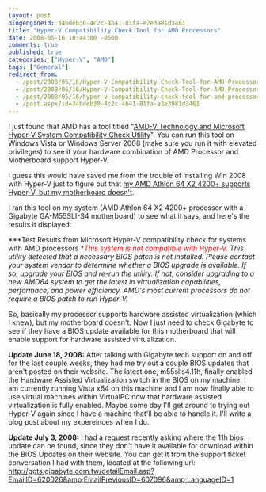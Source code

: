 ```yaml
---
layout: post
blogengineid: 34bdeb30-4c2c-4b41-81fa-e2e3981d3461
title: "Hyper-V Compatibility Check Tool for AMD Processors"
date: 2008-05-16 10:44:00 -0500
comments: true
published: true
categories: ["Hyper-V", "AMD"]
tags: ["General"]
redirect_from: 
  - /post/2008/05/16/Hyper-V-Compatibility-Check-Tool-for-AMD-Processors.aspx
  - /post/2008/05/16/Hyper-V-Compatibility-Check-Tool-for-AMD-Processors
  - /post/2008/05/16/hyper-v-compatibility-check-tool-for-amd-processors
  - /post.aspx?id=34bdeb30-4c2c-4b41-81fa-e2e3981d3461
---
```

<!-- more -->

I just found that AMD has a tool titled "<a href="http://www.amd.com/us-en/Processors/TechnicalResources/0,,30_182_871_9033,00.html">AMD-V Technology and Microsoft Hyper-V System Compatibility Check Utility</a>". You can run this tool on Windows Vista or Windows Server 2008 (make sure you run it with elevated privileges) to see if your hardware combination of AMD Processor and Motherboard support Hyper-V.

I guess this would have saved me from the trouble of installing Win 2008 with Hyper-V just to figure out that <a href="/post.aspx?id=aa54ec2f-c8db-4472-ba47-ea06fef3eba0">my AMD Athlon 64 X2 4200+ supports Hyper-V, but my motherboard doesn't</a>.

I ran this tool on my system (AMD Athlon 64 X2 4200+ processor with a Gigabyte GA-M55SLI-S4 motherboard) to see what it says, and here's the results it displayed:

***Test Results from Microsoft Hyper-V compatibility check for systems with AMD processors
**<span style="color: red">This system is not compatible with Hyper-V.</span>
This utility detected that a necessary BIOS patch is not installed.
Please contact your system vendor to determine whether a BIOS upgrade is available.
If so, upgrade your BIOS and re-run the utility.
If not, consider upgrading to a new AMD64 system to get the latest in virtualization capabilities, performace, and power efficiency.
AMD's most current processors do not require a BIOS patch to run Hyper-V.*

So, basically my processor supports hardware assisted virtualization (which I knew), but my motherboard doesn't. Now I just need to check Gigabyte to see if they have a BIOS update available for this motherboard that will enable support for hardware assisted virtualization.

**Update June 18, 2008:** After talking with Gigabyte tech support on and off for the last couple weeks, they had me try out a couple BIOS updates that aren't posted on their website. The latest one, m55slis4.11h, finally enabled the Hardware Assisted Virtualization switch in the BIOS on my machine. I am currently running Vista x64 on this machine and I am now finally able to use virtual machines within VirtualPC now that hardware assisted virtualization is fully enabled. Maybe some day I'll get around to trying out Hyper-V again since I have a machine that'll be able to handle it. I'll write a blog post about my expereinces when I do.

**Update July 3, 2008:** I had a request recently asking where the 11h bios update can be found, since they don't have it available for download within the BIOS Updates on their website. You can get it from the support ticket conversation I had with them, located at the following url: <a href="http://ggts.gigabyte.com.tw/detailEmail.asp?EmailID=620026&amp;EmailPreviousID=607096&amp;LanguageID=1">http://ggts.gigabyte.com.tw/detailEmail.asp?EmailID=620026&amp;EmailPreviousID=607096&amp;LanguageID=1</a>
